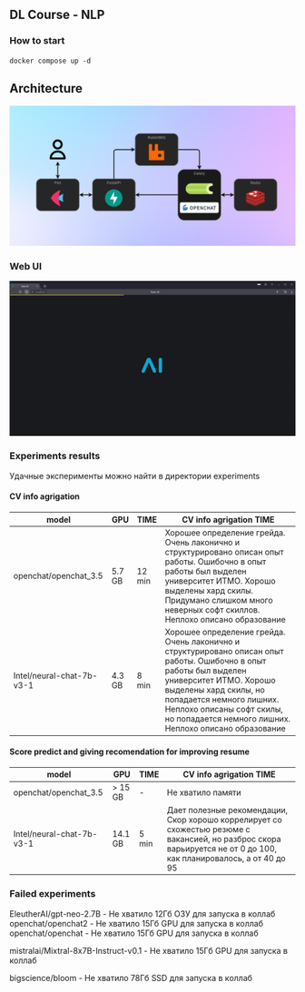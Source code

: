 ## DL Course - NLP

### How to start

```
docker compose up -d
```

## Architecture

![Scheme](assets/scheme.png)

### Web UI

![Web UI - GIF](assets/web-ui.gif)


### Experiments results

Удачные эксперименты можно найти в директории experiments

#### CV info agrigation
model                          | GPU    | TIME   | CV info agrigation TIME
-------------------------------|--------|--------|------------------------------------------------------------------------
openchat/openchat_3.5          | 5.7 GB | 12 min | Хорошее определение грейда. Очень лаконично и структурировано описан опыт работы. Ошибочно в опыт работы был выделен университет ИТМО. Хорошо выделены хард скилы. Придумано слишком много неверных софт скиллов. Неплохо описано образование
Intel/neural-chat-7b-v3-1      | 4.3 GB | 8 min  | Хорошее определение грейда. Очень лаконично и структурировано описан опыт работы. Ошибочно в опыт работы был выделен университет ИТМО. Хорошо выделены хард скилы, но попадается немного лишних. Неплохо описаны софт скилы, но попадается немного лишних. Неплохо описано образование

#### Score predict and giving recomendation for improving resume
model                          | GPU     | TIME  | CV info agrigation TIME
-------------------------------|---------|-------|------------------------------------------------------------------------
openchat/openchat_3.5          | > 15 GB | -     | Не хватило памяти
Intel/neural-chat-7b-v3-1      | 14.1 GB | 5 min | Дает полезные рекомендации, Скор хорошо коррелирует со схожестью резюме с вакансией, но разброс скора варьируется не от 0 до 100, как планировалось, а от 40 до 95

### Failed experiments

EleutherAI/gpt-neo-2.7B - Не хватило 12Гб ОЗУ для запуска в коллаб  
openchat/openchat2 - Не хватило 15Гб GPU для запуска в коллаб   
openchat/openchat - Не хватило 15Гб GPU для запуска в коллаб    

mistralai/Mixtral-8x7B-Instruct-v0.1 - Не хватило 15Гб GPU для запуска в коллаб

bigscience/bloom - Не хватило 78Гб SSD для запуска в коллаб